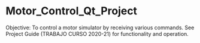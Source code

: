 # Motor_Control_Qt_Project
Objective: To control a motor simulator by receiving various commands.  See Project Guide (TRABAJO CURSO 2020-21) for functionality and operation. 
